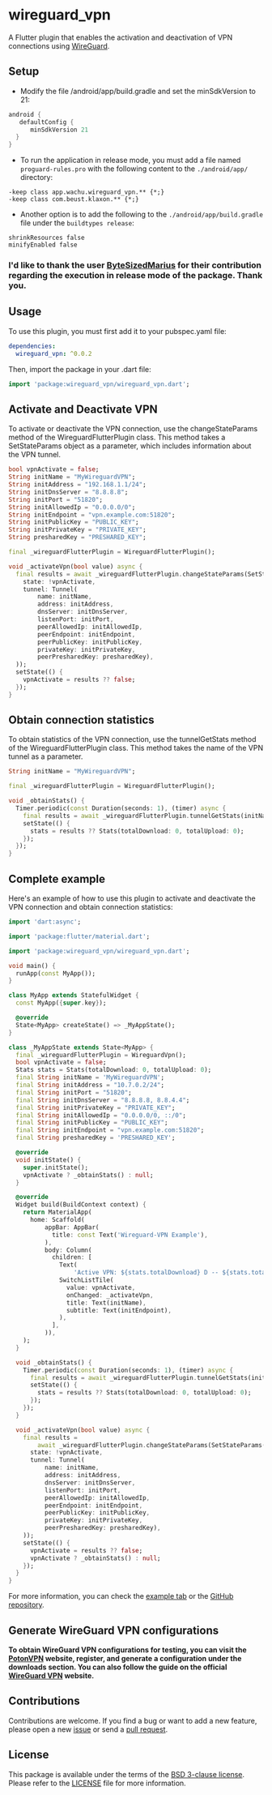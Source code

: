 # wireguard_vpn

A Flutter plugin that enables the activation and deactivation of VPN connections using [WireGuard](https://www.wireguard.com/).

## Setup
- Modify the file /android/app/build.gradle and set the minSdkVersion to 21:
``` gradle
android {                    
   defaultConfig {
      minSdkVersion 21
  }                                
}
```
- To run the application in release mode, you must add a file named ```proguard-rules.pro``` with the following content to the ```./android/app/``` directory:
```
-keep class app.wachu.wireguard_vpn.** {*;}
-keep class com.beust.klaxon.** {*;}
```
- Another option is to add the following to the ```./android/app/build.gradle``` file under the ```buildtypes release```:
```
shrinkResources false
minifyEnabled false
```
### I'd like to thank the user [ByteSizedMarius](https://github.com/ByteSizedMarius) for their contribution regarding the execution in release mode of the package. Thank you.
## Usage

To use this plugin, you must first add it to your pubspec.yaml file:

``` yaml
dependencies:
  wireguard_vpn: ^0.0.2 
```

Then, import the package in your .dart file:
``` dart
import 'package:wireguard_vpn/wireguard_vpn.dart';
```

## Activate and Deactivate VPN

To activate or deactivate the VPN connection, use the changeStateParams method of the WireguardFlutterPlugin class. This method takes a SetStateParams object as a parameter, which includes information about the VPN tunnel.

``` dart
bool vpnActivate = false;
String initName = "MyWireguardVPN";
String initAddress = "192.168.1.1/24";
String initDnsServer = "8.8.8.8";
String initPort = "51820";
String initAllowedIp = "0.0.0.0/0";
String initEndpoint = "vpn.example.com:51820";
String initPublicKey = "PUBLIC_KEY";
String initPrivateKey = "PRIVATE_KEY";
String presharedKey = "PRESHARED_KEY";

final _wireguardFlutterPlugin = WireguardFlutterPlugin();

void _activateVpn(bool value) async {
  final results = await _wireguardFlutterPlugin.changeStateParams(SetStateParams(
    state: !vpnActivate,
    tunnel: Tunnel(
        name: initName,
        address: initAddress,
        dnsServer: initDnsServer,
        listenPort: initPort,
        peerAllowedIp: initAllowedIp,
        peerEndpoint: initEndpoint,
        peerPublicKey: initPublicKey,
        privateKey: initPrivateKey,
        peerPresharedKey: presharedKey),
  ));
  setState(() {
    vpnActivate = results ?? false;
  });
}
```

## Obtain connection statistics

To obtain statistics of the VPN connection, use the tunnelGetStats method of the WireguardFlutterPlugin class. This method takes the name of the VPN tunnel as a parameter.

``` dart
String initName = "MyWireguardVPN";

final _wireguardFlutterPlugin = WireguardFlutterPlugin();

void _obtainStats() {
  Timer.periodic(const Duration(seconds: 1), (timer) async {
    final results = await _wireguardFlutterPlugin.tunnelGetStats(initName);
    setState(() {
      stats = results ?? Stats(totalDownload: 0, totalUpload: 0);
    });
  });
}
```
## Complete example

Here's an example of how to use this plugin to activate and deactivate the VPN connection and obtain connection statistics:

``` dart
import 'dart:async';

import 'package:flutter/material.dart';

import 'package:wireguard_vpn/wireguard_vpn.dart';

void main() {
  runApp(const MyApp());
}

class MyApp extends StatefulWidget {
  const MyApp({super.key});

  @override
  State<MyApp> createState() => _MyAppState();
}

class _MyAppState extends State<MyApp> {
  final _wireguardFlutterPlugin = WireguardVpn();
  bool vpnActivate = false;
  Stats stats = Stats(totalDownload: 0, totalUpload: 0);
  final String initName = 'MyWireguardVPN';
  final String initAddress = "10.7.0.2/24";
  final String initPort = "51820";
  final String initDnsServer = "8.8.8.8, 8.8.4.4";
  final String initPrivateKey = "PRIVATE_KEY";
  final String initAllowedIp = "0.0.0.0/0, ::/0";
  final String initPublicKey = "PUBLIC_KEY";
  final String initEndpoint = "vpn.example.com:51820";
  final String presharedKey = 'PRESHARED_KEY';

  @override
  void initState() {
    super.initState();
    vpnActivate ? _obtainStats() : null;
  }

  @override
  Widget build(BuildContext context) {
    return MaterialApp(
      home: Scaffold(
          appBar: AppBar(
            title: const Text('Wireguard-VPN Example'),
          ),
          body: Column(
            children: [
              Text(
                  'Active VPN: ${stats.totalDownload} D -- ${stats.totalUpload} U'),
              SwitchListTile(
                value: vpnActivate,
                onChanged: _activateVpn,
                title: Text(initName),
                subtitle: Text(initEndpoint),
              ),
            ],
          )),
    );
  }

  void _obtainStats() {
    Timer.periodic(const Duration(seconds: 1), (timer) async {
      final results = await _wireguardFlutterPlugin.tunnelGetStats(initName);
      setState(() {
        stats = results ?? Stats(totalDownload: 0, totalUpload: 0);
      });
    });
  }

  void _activateVpn(bool value) async {
    final results =
        await _wireguardFlutterPlugin.changeStateParams(SetStateParams(
      state: !vpnActivate,
      tunnel: Tunnel(
          name: initName,
          address: initAddress,
          dnsServer: initDnsServer,
          listenPort: initPort,
          peerAllowedIp: initAllowedIp,
          peerEndpoint: initEndpoint,
          peerPublicKey: initPublicKey,
          privateKey: initPrivateKey,
          peerPresharedKey: presharedKey),
    ));
    setState(() {
      vpnActivate = results ?? false;
      vpnActivate ? _obtainStats() : null;
    });
  }
}
```
For more information, you can check the [example tab](https://pub.dev/packages/wireguard_vpn/example) or the [GitHub repository](https://github.com/Wachu985/flutter_wireguard_vpn).

## Generate WireGuard VPN configurations
**To obtain WireGuard VPN configurations for testing, you can visit the [PotonVPN](https://account.protonvpn.com/login) website, register, and generate a configuration under the downloads section. You can also follow the guide on the official [WireGuard VPN](https://www.wireguard.com/) website.**

## Contributions

Contributions are welcome. If you find a bug or want to add a new feature, please open a new [issue](https://github.com/Wachu985/flutter_wireguard_vpn/issues) or send a [pull request](https://github.com/Wachu985/flutter_wireguard_vpn/pulls).

## License

This package is available under the terms of the [BSD 3-clause license](https://opensource.org/license/bsd-3-clause/). Please refer to the [LICENSE](https://pub.dev/packages/wireguard_vpn/license) file for more information.
